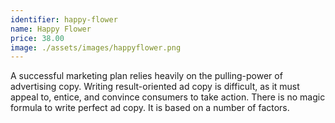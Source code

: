 ```yaml
---
identifier: happy-flower
name: Happy Flower
price: 38.00
image: ./assets/images/happyflower.png
---
```

A successful marketing plan relies heavily on the pulling-power of advertising copy. Writing result-oriented ad copy is difficult, as it must appeal to, entice, and convince consumers to take action. There is no magic formula to write perfect ad copy. It is based on a number of factors.

